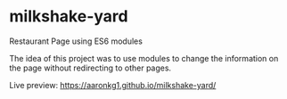 # milkshake-yard
Restaurant Page using ES6 modules

The idea of this project was to use modules to change the information on the page without redirecting to other pages. 

Live preview: https://aaronkg1.github.io/milkshake-yard/
